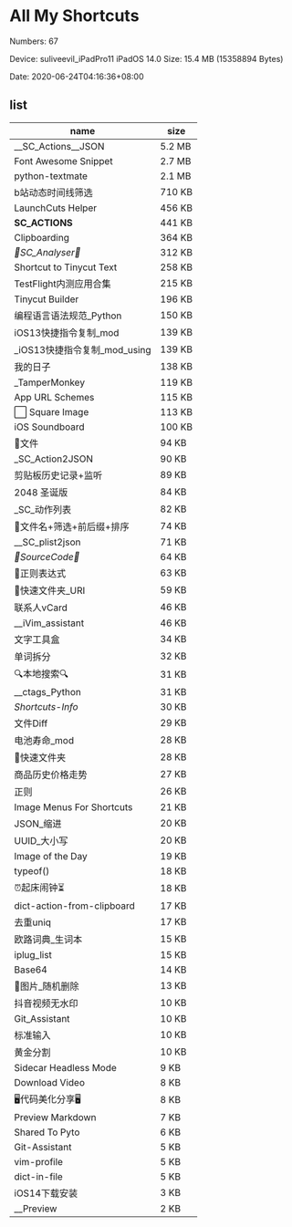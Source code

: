 # All My Shortcuts

Numbers:	67	

Device:		suliveevil_iPadPro11	iPadOS 14.0
Size:		15.4 MB (15358894 Bytes)

Date:		2020-06-24T04:16:36+08:00

## list

| name                         | size   |
|------------------------------|--------|
| __SC_Actions__JSON           | 5.2 MB |
| Font Awesome Snippet         | 2.7 MB |
| python-textmate              | 2.1 MB |
| b站动态时间线筛选            | 710 KB |
| LaunchCuts Helper            | 456 KB |
| __SC_ACTIONS__               | 441 KB |
| Clipboarding                 | 364 KB |
| _🔬SC_Analyser🔬_            | 312 KB |
| Shortcut to Tinycut Text     | 258 KB |
| TestFlight内测应用合集       | 215 KB |
| Tinycut Builder              | 196 KB |
| 编程语言语法规范_Python      | 150 KB |
| iOS13快捷指令复制_mod        | 139 KB |
| _iOS13快捷指令复制_mod_using | 139 KB |
| 我的日子                     | 138 KB |
| _TamperMonkey                | 119 KB |
| App URL Schemes              | 115 KB |
| ⬜ Square Image              | 113 KB |
| iOS Soundboard               | 100 KB |
| 📃文件                       | 94 KB  |
| _SC_Action2JSON              | 90 KB  |
| 剪贴板历史记录+监听          | 89 KB  |
| 2048 圣诞版                  | 84 KB  |
| _SC_动作列表                 | 82 KB  |
| 📃文件名+筛选+前后缀+排序    | 74 KB  |
| __SC_plist2json              | 71 KB  |
| _🔄SourceCode🔄_             | 64 KB  |
| 🔎正则表达式                 | 63 KB  |
| 📁快速文件夹_URI             | 59 KB  |
| 联系人vCard                  | 46 KB  |
| __iVim_assistant             | 46 KB  |
| 文字工具盒                   | 34 KB  |
| 单词拆分                     | 32 KB  |
| 🔍本地搜索🔍                 | 31 KB  |
| __ctags_Python               | 31 KB  |
| _Shortcuts-Info_             | 30 KB  |
| 文件Diff                     | 29 KB  |
| 电池寿命_mod                 | 28 KB  |
| 📁快速文件夹                 | 28 KB  |
| 商品历史价格走势             | 27 KB  |
| 正则                         | 26 KB  |
| Image Menus For Shortcuts    | 21 KB  |
| JSON_缩进                    | 20 KB  |
| UUID_大小写                  | 20 KB  |
| Image of the Day             | 19 KB  |
| typeof()                     | 18 KB  |
| ⏰起床闹钟⏳                 | 18 KB  |
| dict-action-from-clipboard   | 17 KB  |
| 去重uniq                     | 17 KB  |
| 欧路词典_生词本              | 15 KB  |
| iplug_list                   | 15 KB  |
| Base64                       | 14 KB  |
| 🌁图片_随机删除              | 13 KB  |
| 抖音视频无水印               | 10 KB  |
| Git_Assistant                | 10 KB  |
| 标准输入                     | 10 KB  |
| 黄金分割                     | 10 KB  |
| Sidecar Headless Mode        | 9 KB   |
| Download Video               | 8 KB   |
| 🖥代码美化分享🖥             | 8 KB   |
| Preview Markdown             | 7 KB   |
| Shared To Pyto               | 6 KB   |
| Git-Assistant                | 5 KB   |
| vim-profile                  | 5 KB   |
| dict-in-file                 | 5 KB   |
| iOS14下载安装                | 3 KB   |
| __Preview                    | 2 KB   |






